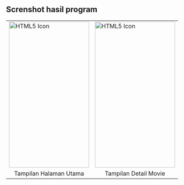 ## Screnshot hasil program

<table align="center">
  <tr>
    <td><img src="https://user-images.githubusercontent.com/76394274/134319276-a071fcc1-6f1f-4484-ba00-382b67f00cb4.png" alt="HTML5 Icon" width="220" height="400"></td>
    <td><img src="https://user-images.githubusercontent.com/76394274/134319304-358eda35-b8ab-423c-a3af-99172d69f970.png" alt="HTML5 Icon" width="220" height="400"></td>
  </tr>
  <tr align="center">
    <td>Tampilan Halaman Utama</td>
    <td>Tampilan Detail Movie</td>
  </tr>
</table>

